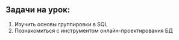 ## Задачи на урок:

1. Изучить основы группировки в SQL
2. Познакомиться с инструментом онлайн-проектирования БД
